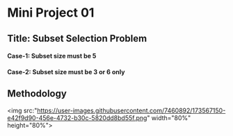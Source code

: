 # Mini Project 01

## **Title: Subset Selection Problem**
#### Case-1: Subset size must be 5 
#### Case-2: Subset size must be 3 or 6 only

## **Methodology**
<img src:"https://user-images.githubusercontent.com/7460892/173567150-e42f9d90-456e-4732-b30c-5820dd8bd55f.png" width="80%" height="80%">
